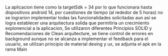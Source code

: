 La aplicacion tiene como la  targetSdk = 34 por lo que funcionara hasta dispositivos android 14,
por cuestiones de tiempo (al rededor de 5 horas) no se lograrion implementar todas las funcionalidades solicitadas aun asi se logra establecer una arquitectura solida que permitiria un crecimiento explonencial a la aplicacion,
Se utilizaron diferentes Principios SOLID y Recomendaciones de Clean arquitecture,
se tiene control de errores en background aunque no se alcanza a implementar el feedback para el usuario,
se utilizan principio de material desing y ux,
se adjunta el apk en la rama Main

